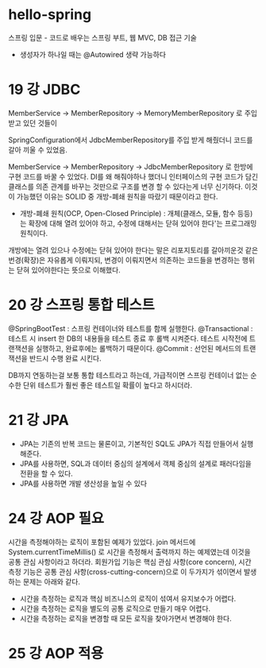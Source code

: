 # hello-spring
스프링 입문 - 코드로 배우는 스프링 부트, 웹 MVC, DB 접근 기술

* 생성자가 하나일 때는 @Autowired 생략 가능하다

# 19 강 JDBC
MemberService -> MemberRepository -> MemoryMemberRepository
로 주입받고 있던 것들이 

SpringConfiguration에서 JdbcMemberRepository를 주입 받게 해줬더니 코드를 갈아 끼울 수 있었음.

MemberService -> MemberRepository -> JdbcMemberRepository
로 한방에 구현 코드를 바꿀 수 있었다. DI를 왜 해줘야하나 했더니 인터페이스의 구현 코드가 담긴 클래스를 의존 관계를 바꾸는 것만으로 구조를 변경 할 수 있다는게 너무 신기하다.
이것이 가능했던 이유는 SOLID 중 개방-폐쇄 원칙을 따랐기 때문이라고 한다.

* 개방-폐쇄 원칙(OCP, Open-Closed Principle) : 개체(클래스, 모듈, 함수 등등)는 확장에 대해 열려 있어야 하고, 수정에 대해서는 닫혀 있어야 한다'는 프로그래밍 원칙이다.

개방에는 열려 있으나 수정에는 닫혀 있어야 한다는 말은 리포지토리를 갈아끼운것 같은 번경(확장)은 자유롭게 이뤄지되, 변경이 이뤄지면서 의존하는 코드들을 변경하는 행위는 닫혀 있어야한다는 뜻으로 이해했다.


# 20 강 스프링 통합 테스트
@SpringBootTest : 스프링 컨테이너와 테스트를 함께 실행한다.
@Transactional : 테스트 시 insert 한 DB의 내용들을 테스트 종료 후 롤백 시켜준다. 테스트 시작전에 트랜잭션을 실행하고, 완료후에는 롤백하기 때문이다.
@Commit : 선언된 메서드의 트랜잭션을 반드시 수행 완료 시킨다.

DB까지 연동하는걸 보통 통합 테스트라고 하는데, 가급적이면 스프링 컨테이너 없는 순수한 단위 테스트가 훨씬 좋은 테스트일 확률이 높다고 하시더라.


# 21 강 JPA
- JPA는 기존의 반복 코드는 물론이고, 기본적인 SQL도 JPA가 직접 만들어서 실행해준다.
- JPA를 사용하면, SQL과 데이터 중심의 설계에서 객체 중심의 설계로 패러다임을 전환을 할 수 있다.
- JPA를 사용하면 개발 생산성을 높일 수 있다



# 24 강 AOP 필요
시간을 측정해야하는 로직이 포함된 예제가 있었다.
join 메서드에 System.currentTimeMillis() 로 시간을 측정해서 출력까지 하는 예제였는데 이것을 공통 관심 사항이라고 하더라.
회원가입 기능은 핵심 관심 사항(core concern), 시간 측정 기능은 공통 관심 사항(cross-cutting-concern)으로 이 두가지가 섞이면서 발생하는 문제는 아래와 같다.

- 시간을 측정하는 로직과 핵심 비즈니스의 로직이 섞여서 유지보수가 어렵다.
- 시간을 측정하는 로직을 별도의 공통 로직으로 만들기 매우 어렵다.
- 시간을 측정하는 로직을 변경할 때 모든 로직을 찾아가면서 변경해야 한다.

# 25 강 AOP 적용